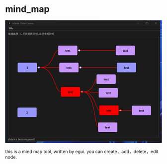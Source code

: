 # mind_map

![alt text](image.png)

this is a mind map tool, written by egui. you can create，add，delete，edit node.
